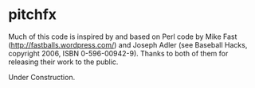 pitchfx
=======

Much of this code is inspired by and based on Perl code by Mike Fast (http://fastballs.wordpress.com/) and Joseph Adler (see Baseball Hacks, copyright 2006, ISBN 0-596-00942-9). Thanks to both of them for releasing their work to the public.

Under Construction.
